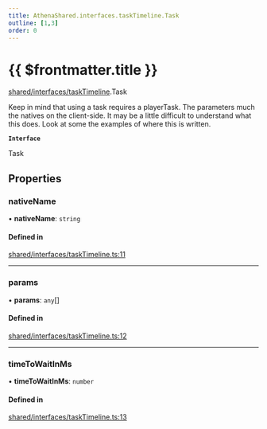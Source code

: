 ```yaml
---
title: AthenaShared.interfaces.taskTimeline.Task
outline: [1,3]
order: 0
---
```


# {{ $frontmatter.title }}


[shared/interfaces/taskTimeline](../modules/shared_interfaces_taskTimeline.md).Task

Keep in mind that using a task requires a playerTask.
The parameters much the natives on the client-side.
It may be a little difficult to understand what this does.
Look at some the examples of where this is written.

**`Interface`**

Task

## Properties

### nativeName

• **nativeName**: `string`

#### Defined in

[shared/interfaces/taskTimeline.ts:11](https://github.com/Stuyk/altv-athena/blob/8d1016e/src/core/shared/interfaces/taskTimeline.ts#L11)

___

### params

• **params**: `any`[]

#### Defined in

[shared/interfaces/taskTimeline.ts:12](https://github.com/Stuyk/altv-athena/blob/8d1016e/src/core/shared/interfaces/taskTimeline.ts#L12)

___

### timeToWaitInMs

• **timeToWaitInMs**: `number`

#### Defined in

[shared/interfaces/taskTimeline.ts:13](https://github.com/Stuyk/altv-athena/blob/8d1016e/src/core/shared/interfaces/taskTimeline.ts#L13)
